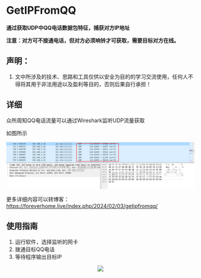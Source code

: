 # GetIPFromQQ
**通过获取UDP中QQ电话数据包特征，捕获对方IP地址**

**注意：对方可不接通电话，但对方必须响铃才可获取，需要目标对方在线。**

## 声明：
1. 文中所涉及的技术、思路和工具仅供以安全为目的的学习交流使用，任何人不得将其用于非法用途以及盈利等目的，否则后果自行承担！

## 详细
众所周知QQ电话流量可以通过Wireshark监听UDP流量获取

如图所示

<p align="center">
  <img src="https://github.com/Mangofang/GetIPFromQQ/blob/master/Image/QQ%E6%88%AA%E5%9B%BE20240203033529.png">
</p>

更多详细内容可以转博客：https://foreverhome.live/index.php/2024/02/03/getipfromqq/

## 使用指南

1. 运行软件，选择监听的网卡
2. 拨通目标QQ电话
3. 等待程序输出目标IP

<p align="center">
  <img src="https://github.com/Mangofang/GetIPFromQQ/blob/master/Image/2024-02-03%2003-41-48_1%20(2).gif">
</p>
